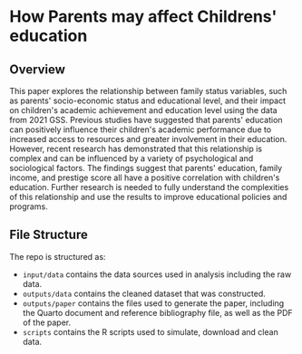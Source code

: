 # How Parents may affect Childrens' education

## Overview

This paper explores the relationship between family status variables, such as parents' socio-economic status and educational level, and their impact on children's academic achievement and education level using the data from 2021 GSS. Previous studies have suggested that parents' education can positively influence their children's academic performance due to increased access to resources and greater involvement in their education. However, recent research has demonstrated that this relationship is complex and can be influenced by a variety of psychological and sociological factors. The findings suggest that parents' education, family income, and prestige score all have a positive correlation with children's education. Further research is needed to fully understand the complexities of this relationship and use the results to improve educational policies and programs.

## File Structure

The repo is structured as:

-   `input/data` contains the data sources used in analysis including the raw data.
-   `outputs/data` contains the cleaned dataset that was constructed.
-   `outputs/paper` contains the files used to generate the paper, including the Quarto document and reference bibliography file, as well as the PDF of the paper. 
-   `scripts` contains the R scripts used to simulate, download and clean data.
